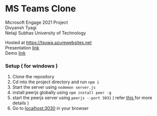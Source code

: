 # MS Teams Clone
Microsoft Engage 2021 Project  
Divyansh Tyagi <br>
Netaji Subhas University of Technology  
  
Hosted at <a href = "https://tsuwa.azurewebsites.net">https://tsuwa.azurewebsites.net</a>  
Presentation <a href = "https://docs.google.com/document/d/1UcFJ_Sq8n92-D-TVKz8MujfgDyBpPmkzRNXqT6__02A/edit">link</a>  
Demo <a href = "https://youtu.be/aUMDg-ieirU">link</a>

### Setup ( for windows ) 
1. Clone the repository
2. Cd into the project directory and run `npm i` 
3. Start the server using `nodemon server.js`
4. install peerjs globally using `npm install peer -g`
5. start the peerjs server using `peerjs --port 3031` ( refer <a href = "https://www.npmjs.com/package/peer"> this </a> for more details )
6. Go to <a href = "http://localhost:3030">localhost:3030</a> in your browser
